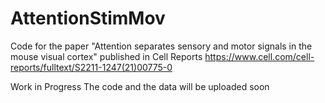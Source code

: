 # AttentionStimMov
Code for the paper "Attention separates sensory and motor signals in the mouse visual cortex" published in Cell Reports
https://www.cell.com/cell-reports/fulltext/S2211-1247(21)00775-0

Work in Progress
The code and the data will be uploaded soon
